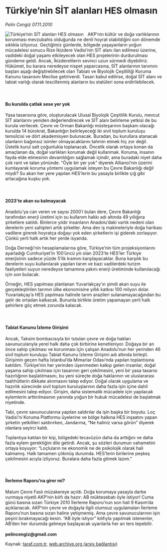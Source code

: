 # Türkiye’nin SİT alanları HES olmasın

*Pelin Cengiz 07.11.2010*

<div class="yazi"><img align="left" alt="Türkiye’nin SİT alanları HES olmasın" border="0" src="http://www.taraf.com.tr/fotoraflar/makaleler/turkiye-nin-sit-alanlari-hes-olmasin_8378_orijinal.jpg" style="border-right-width:10px; border-color:#FFFFFF"/><p>AKP’nin kültür ve doğa varlıklarının korunması mevzubahis olduğunda ne denli hoyrat olabildiğini son dönemde sıklıkla izliyoruz. Geçtiğimiz günlerde, bölgede yaşayanların yoğun mücadelesi sonucu Rize İkizdere Vadisi’nin SİT alanı ilan edilmesi üzerine, vadideki doğal yaşamı etkileyecek olan HES projelerinin durdurulması gündeme geldi. Ancak, İkizderelilerin sevinci uzun sürmedi diyebiliriz. Hükümet, bu karara neredeyse nispet yaparcasına, SİT alanlarının tanımını baştan aşağı değiştirebilecek olan Tabiatı ve Biyolojik Çeşitliliği Koruma Kanunu tasarısını Meclise getiriverdi. Tasarı kabul edilirse, doğal SİT alanı ve tabiat varlığı olarak tescillenmiş alanların bu statüleri sona erdirilebilecek.<br/><br/><br/></p>
<h4>Bu kurulda çatlak sese yer yok</h4>
<p>Yasa tasarısına göre, oluşturulacak Ulusal Biyolojik Çeşitlilik Kurulu, mevcut SİT alanlarını yeniden değerlendirecek ve SİT alanı belirleme yetkisi de bu kurula verilecek. Çevre ve Orman Bakanlığı müsteşarının başkanı olacağı kurulda 14 bürokrat, Bakanlığın belirleyeceği iki sivil toplum kuruluşu temsilcisi ve dört akademisyen bulunacak. Buradan, bu kurullara atanacak olanların bağımsız isimler olmayacaklarını tahmin etmek hiç zor değil. Üstelik kurul salt çoğunlukla toplanacak. Öncelik olarak ortaya konan da amaçlanan da, doğal varlıkları korumak değil kullanmak. Koruma, insanın fayda elde etmesinin devamlılığını sağlamak içindir, ama buradaki niyet daha çok rant ve talan yönünde. “Öyle bir yer yok” diyerek Allianoi’nin üzerini kumlayarak koruma yöntemi uygulamak isteyen bu Çevre Bakanlığı değil miydi? Su akan her yere yapılan HES’lerin bu yasayla birlikte çığ gibi artacağına kuşku yok.<br/><br/><br/></p>
<h4>2023’te akan su kalmayacak</h4>
<p>Anadolu’ya can veren ve sayısı 2000’i bulan dere, Çevre Bakanlığı tarafından enerji üretimi için su kullanım hakkı adı altında 49 yıllığına şirketlere satıldı. Binlerce yıldır insanların Anadolu’daki varlık nedeni olan derelerin yeni sahipleri artık şirketler. Ama dev iş makineleriyle doğa harikası vadilere girerek hoyratça doğayı yok eden şirketlerin işi giderek zorlaşıyor. Çünkü yerli halk artık her yerde isyanda.</p>
<p>Doğa Derneği’nin hesaplamalarına göre, Türkiye’nin tüm projeksiyonlarını ayarladığı Cumhuriyet’in 100’üncü yılı olan 2023’te HES’ler Türkiye enerjisinin sadece yüzde 5’lik kısmını karşılayacaklar. Buna karşılık bu derelerin suyu kullanılarak yapılan tarım ve bazı vadilerdeki turizm faaliyetleri suyun neredeyse tamamına yakını enerji üretiminde kullanılacağı için son bulacak.</p>
<p>Örneğin, HES yapılması planlanan Yuvarlakçay’ın şimdi akan suyu ile gerçekleştirilen tarımın ülke ekonomisine yıllık katkısı 100 milyon dolar. Yuvarlakçay’a HES yapılması halinde tarım arazileri sulanamayacağından bu gelir de ortadan kalkacak. Bununla birlikte üretim yapamayan yerli halk şehirlere göç etmek zorunda kalacak.<br/><br/><br/></p>
<h4>Tabiat Kanunu İzleme Girişimi</h4>
<p>Ancak, Taksim bombacısıyla bir tutulan çevre ve doğa hakları savunucularıyla yerel halk daha çok birbirine kenetleniyor. Doğaya bir an önce sahip çıkılması ve korunması için çalışan Anadolu’nun her yerinden 46 sivil toplum kuruluşu Tabiat Kanunu İzleme Girişimi adı altında birleşti. Girişimin geçen hafta İstanbul’da Mimarlar Odası’nda yapılan toplantısına katıldım. Türkiye’nin her yerinden üşenmeden kalkıp gelen insanlar, doğal yaşama sahip çıkılması için tasarının geri çekilmesini, yeni bir yasa tasarısı hazırlığının başlatılmasını, bu yeni süreçte doğa haklarının ve uluslararası taahhütlerin dikkate alınmasını talep ediyor. Doğal olarak uygulama ve hazırlık sürecinde sivil toplum kuruluşlarının daha fazla işin içine dahil edilmesini talep ediyor. Girişim, daha sistematik mücadele için yapılacak eylemlerin arttırılmasının yanında yoğun bir hukuk mücadelesi de başlatmak niyetinde.</p>
<p>Tabi, çevre savunucularına yapılan saldırılar da işin başka bir boyutu. Loç Vadisi’ni Koruma Platformu üyelerine ve bölge halkına HES inşaatını yapan şirketin yetkilileri saldırırken, Jandarma, “Ne haliniz varsa görün” diyerek olanlara seyirci kaldı.</p>
<p>Toplantıya katılan bir kişi, bölgedeki tecavüzün daha da arttığını ve daha fazla eylem gerektiğini dile getirdi. Ancak, şu sözleri durumun vahametini ortaya koyuyor: “Loçluların ne ekonomik ne de psikolojik olarak hali kalmamış. Halk tamamen çökmüş durumda. HES’lerin birilerine peşkeş çekilmesini acıyla izliyoruz. Buralara daha fazla gitmek lazım.”<br/><br/><br/></p>
<h4>İlerleme Raporu’na girer mi?</h4>
<p>Malum Çevre Faslı müzakereye açıldı. Doğa korumaya yasayla darbe vurmaya niyetli AKP’nin kılıfı da hazır: AB müktesebatı öyle istiyor! Cuma günü basına sızan Türkiye 2010 İlerleme Raporu’nun son hali 9 Kasım’da açıklanacak. AKP’nin çevre ve doğayla ilgili olumsuz uygulamaları İlerleme Raporu’nun basına sızan haline yetişmemiş. Ama çevre savunucularının işin peşini bırakmayacağı kesin. “AB öyle istiyor” kılıfıyla yapılmak istenenler, AB’den her durumda gelmeye başlayacak uyarılarla her an ters tepebilir.<br/><br/><b>pelincengiz@gmail.com</b></p></div>

Kaynak: [taraf.com.tr](http://www.taraf.com.tr:80/pelin-cengiz/makale-turkiye-nin-sit-alanlari-hes-olmasin.htm), [web.archive.org (arşiv bağlantısı)](http://web.archive.org/web/20101110095830/http://www.taraf.com.tr:80/pelin-cengiz/makale-turkiye-nin-sit-alanlari-hes-olmasin.htm)
